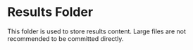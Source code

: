 # Results Folder

This folder is used to store results content. Large files are not recommended to be committed directly.